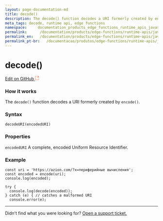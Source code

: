 ```yaml
---
layout: page-documentation-md
title: decode()
description: The decode() function decodes a URI formerly created by encode().
meta_tags: decode, runtime api, edge functions
namespace:     documentation_products_edge_functions_runtime_apis_javascript_decode
permalink:      /documentation/products/edge-functions/runtime-apis/javascript/decode/
permalink_en:   /documentation/products/edge-functions/runtime-apis/javascript/decode/
permalink_pt-br:   /documentacao/produtos/edge-functions/runtime-apis/javascript/decode/
---
```

# **decode()**

[Edit on GitHub <svg width="14" height="14" xmlns="http://www.w3.org/2000/svg"><g fill="none" stroke="#F3652B"><path d="M4.81.71H.672v11.43H12.1V8.001" stroke-width=".8"/><path d="M6.87.786h5.155V5.94M6.31 6.5L12.026.786"/></g></svg>](https://github.com/aziontech/docs_en/edit/master/edge-functions/runtime-apis/javascript/request/2021-01-14-index.md)

### How it works

The `decode()` function decodes a URI formerly created by `encode()`.

### Syntax

`decodeURI(encodedURI)`

### Properties 

`encodedURI`  A complete, encoded Uniform Resource Identifier.

### Example

```
const uri = 'https://azion.com/?x=периферийные вычисления';
const encoded = encode(uri);
console.log(encoded);

try {
  console.log(decode(encoded));
} catch (e) { // catches a malformed URI
  console.error(e);
```



---

Didn't find what you were looking for? [Open a support ticket.](https://tickets.azion.com/)
